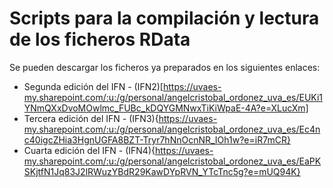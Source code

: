 # Scripts para la compilación y lectura de los ficheros RData
Se pueden descargar los ficheros ya preparados en los siguientes enlaces:
* Segunda edición del IFN - (IFN2)[https://uvaes-my.sharepoint.com/:u:/g/personal/angelcristobal_ordonez_uva_es/EUKi1YNmQXxDvoMOwlmc_FUBc_kDQYGMNwxTiKiWpaE-4A?e=XLucXm]
* Tercera edición del IFN - (IFN3){https://uvaes-my.sharepoint.com/:u:/g/personal/angelcristobal_ordonez_uva_es/Ec4nc40igcZHia3HgnUGFA8BZT-Tryr7hNnOcnNR_IOh1w?e=iR7mCR}
* Cuarta edición del IFN - (IFN4){https://uvaes-my.sharepoint.com/:u:/g/personal/angelcristobal_ordonez_uva_es/EaPKSKjtfN1Jq83J2lRWuzYBdR29KawDYpRVN_YTcTnc5g?e=mUQ94K}

